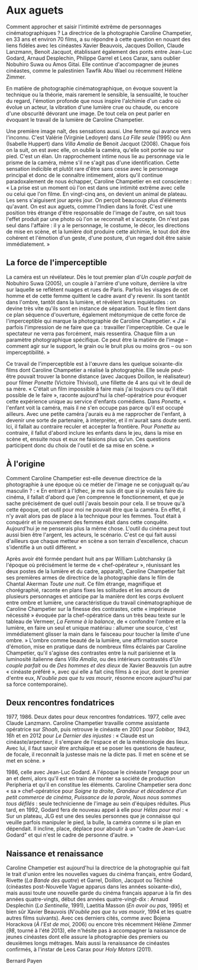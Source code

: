 # Aux aguets

Comment approcher et saisir l'intimité extrême de personnages cinématographiques ? La directrice de la photographie Caroline Champetier, en 33 ans et environ 70 films, a su répondre à cette question en nouant des liens fidèles avec les cinéastes Xavier Beauvois, Jacques Doillon, Claude Lanzmann, Benoit Jacquot, établissant également des ponts entre Jean-Luc Godard, Arnaud Desplechin, Philippe Garrel et Leos Carax, sans oublier Nobuhiro Suwa ou Amos Gitai. Elle continue d'accompagner de jeunes cinéastes, comme le palestinien Tawfik Abu Wael ou récemment Hélène Zimmer.

En matière de photographie cinématographique, on évoque souvent la technique ou la théorie, mais rarement le sensible, la sensualité, le toucher du regard, l'émotion profonde que nous inspire l'alchimie d'un cadre où évolue un acteur, la vibration d'une lumière crue ou chaude, ou encore d'une obscurité dévorant une image. De tout cela on peut parler en évoquant le travail de la lumière de Caroline Champetier.

Une première image naît, des sensations aussi. Une femme qui avance vers l'inconnu. C'est Valérie (Virginie Ledoyen) dans _La Fille seule_ (1995) ou Ann (Isabelle Huppert) dans _Villa Amalia_ de Benoit Jacquot (2008). Chaque fois on la suit, on est avec elle, on oublie la caméra, qu'elle soit portée ou sur pied. C'est un élan. Un rapprochement intime nous lie au personnage via le prisme de la caméra, même s'il ne s'agit pas d'une identification. Cette sensation indicible et plutôt rare d'être sans cesse avec le personnage principal et donc de le connaître intimement, alors qu'il continue paradoxalement de nous échapper, Caroline Champetier en est consciente : « La prise est un moment où l'on est dans une intimité extrême avec celle ou celui que l'on filme. En vingt-cinq ans, on devient un animal de plateau. Les sens s'aiguisent jour après jour. On perçoit beaucoup plus d'éléments qu'avant. On est aux aguets, comme l'Indien dans la forêt. C'est une position très étrange d'être responsable de l'image de l'autre, on sait tous l'effet produit par une photo où l'on se reconnaît et s'accepte. On n'est pas seul dans l'affaire : il y a le personnage, le costume, le décor, les directions de mise en scène, et la lumière doit produire cette alchimie, le tout doit être cohérent et l'émotion d'un geste, d'une posture, d'un regard doit être saisie immédiatement. »

## La force de l'imperceptible

La caméra est un révélateur. Dès le tout premier plan d'_Un couple parfait_ de Nobuhiro Suwa (2005), un couple à l'arrière d'une voiture, derrière la vitre sur laquelle se reflètent nuages et rues de Paris. Parfois les visages de cet homme et de cette femme quittent le cadre avant d'y revenir. Ils sont tantôt dans l'ombre, tantôt dans la lumière, et révèlent leurs inquiétudes : on devine très vite qu'ils sont en instance de séparation. Tout le film tient dans ce plan séquence d'ouverture, également métonymique de cette force de l'imperceptible qui marque la photographie de Caroline Champetier. « J'ai parfois l'impression de ne faire que ça : travailler l'imperceptible. Ce que le spectateur ne verra pas forcément, mais ressentira. Chaque film a un paramètre photographique spécifique. Ce peut être la matière de l'image – comment agir sur le support, le grain ou le bruit plus ou moins gros – ou son imperceptibilité. »

Ce travail de l'imperceptible est à l'œuvre dans les quelque soixante-dix films dont Caroline Champetier a réalisé la photographie. Elle seule peut-être pouvait trouver la bonne distance (avec Jacques Doillon, le réalisateur) pour filmer _Ponette_ (Victoire Thivisol), une fillette de 4 ans qui vit le deuil de sa mère. « C'était un film impossible à faire mais j'ai toujours cru qu'il était possible de le faire », raconte aujourd'hui la chef-opératrice pour évoquer cette expérience unique au service d'enfants comédiens. Dans _Ponette_, « l'enfant voit la caméra, mais il ne s'en occupe pas parce qu'il est occupé ailleurs. Avec une petite caméra j'aurais eu à me rapprocher de l'enfant, à devenir une sorte de partenaire, à interpréter, et il m'aurait sans doute senti. Ici, il fallait au contraire reculer et accepter la frontière. Pour _Ponette_ au contraire, il fallut d'abord inclure les enfants dans le jeu, dans la mise en scène et, ensuite nous et eux ne faisions plus qu'un. Ces questions participent donc du choix de l'outil et de sa mise en scène. »

## À l'origine

Comment Caroline Champetier est-elle devenue directrice de la photographie à une époque où ce métier de l'image ne se conjuguait qu'au masculin ? : « En entrant à l'Idhec, je me suis dit que si je voulais faire du cinéma, il fallait d'abord que j'en comprenne le fonctionnement, et que je sache précisément de quel outil j'avais besoin pour cela. Il se trouve qu'à cette époque, cet outil pour moi ne pouvait être que la caméra. En effet, il n'y avait alors pas de place à la technique pour les femmes. Tout était à conquérir et le mouvement des femmes était dans cette conquête. Aujourd'hui je ne penserais plus la même chose. L'outil du cinéma peut tout aussi bien être l'argent, les acteurs, le scénario. C'est ce qui fait aussi d'ailleurs que chaque metteur en scène a son terrain d'excellence, chacun s'identifie à un outil différent. »

Après avoir été formée pendant huit ans par William Lubtchansky (à l'époque où précisément le terme de « chef-opérateur », réunissant les deux postes de la lumière et du cadre, apparaît), Caroline Champetier fait ses premières armes de directrice de la photographie dans le film de Chantal Akerman _Toute une nuit_. Ce film étrange, magnifique et chorégraphié, raconte en plans fixes les solitudes et les amours de plusieurs personnages et anticipe par la manière dont les corps évoluent entre ombre et lumière, une caractéristique du travail cinématographique de Caroline Champetier sur la finesse des contrastes, cette « impérieuse nécessité » évoquée par la chef-opératrice dans un très beau texte sur le tableau de Vermeer, _La Femme à la balance_, de « confondre l'ombre et la lumière, en faire un seul et unique matériau : allumer une source, c'est immédiatement glisser la main dans le faisceau pour toucher la limite d'une ombre. » L'ombre comme beauté de la lumière, une affirmation source d'émotion, mise en pratique dans de nombreux films éclairés par Caroline Champetier, qu'il s'agisse des contrastes entre la nuit parisienne et la luminosité italienne dans _Villa Amalia_, ou des intérieurs contrastés d'_Un couple parfait_ ou de _Des hommes et des dieux_ de Xavier Beauvois (un autre « cinéaste préféré », avec qui elle a fait cinq films à ce jour, dont le premier d'entre eux, _N'oublie pas que tu vas mourir_, résonne encore aujourd'hui par sa force contemporaine).

## Deux rencontres fondatrices

1977, 1986. Deux dates pour deux rencontres fondatrices. 1977, celle avec Claude Lanzmann. Caroline Champetier travaille comme assistante opératrice sur _Shoah_, puis retrouve le cinéaste en 2001 pour _Sobibor, 1943, 16h_ et en 2012 pour _Le Dernier des injustes_ : « Claude est un cinéaste/arpenteur, il s'empare de l'espace et de la météorologie des lieux. Avec lui, il faut savoir être archaïque et se poser les questions de hauteur, de focale, il reconnaît la justesse mais ne la dicte pas. Il met en scène et se met en scène. »

1986, celle avec Jean-Luc Godard. A l'époque le cinéaste l'engage pour un an et demi, alors qu'il est en train de monter sa société de production Peripheria et qu'il en constitue les éléments. Caroline Champetier sera donc « sa » chef-opératrice pour _Soigne ta droite_, _Grandeur et décadence d'un petit commerce de cinéma_, _Puissance de la parole_, _Nous nous sommes tous défilés_ : seule technicienne de l'image au sein d'équipes réduites. Plus tard, en 1992, Godard fera de nouveau appel à elle pour _Hélas pour moi_ : « Sur un plateau, JLG est une des seules personnes que je connaisse qui veuille parfois manipuler le pied, la bulle, la caméra comme si le plan en dépendait. Il incline, place, déplace pour aboutir à un "cadre de Jean-Luc Godard" et qui n'est le cadre de personne d'autre. »

## Naissance et renaissance

Caroline Champetier est aujourd'hui la directrice de la photographie qui fait le trait d'union entre les nouvelles vagues du cinéma français, entre Godard, Rivette (_La Bande des quatre_) et Garrel, Doillon, Jacquot ou Téchiné (cinéastes post-Nouvelle Vague apparus dans les années soixante-dix), mais aussi toute une nouvelle garde du cinéma français apparue à la fin des années quatre-vingts, début des années quatre-vingt-dix : Arnaud Desplechin (_La Sentinelle_, 1991), Laetitia Masson (_En avoir ou pas_, 1995) et bien sûr Xavier Beauvois (_N'oublie pas que tu vas mourir_, 1994 et les quatre autres films suivants). Avec ces derniers cités, comme avec Bojena Horackova (_À l'Est de moi_, 2006) ou encore très récemment Hélène Zimmer (_98_, tourné à l'été 2013), elle n'hésite pas à accompagner la naissance de jeunes cinéastes dont elle assure la photographie des premiers ou deuxièmes longs métrages. Mais aussi la renaissance de cinéastes confirmés, à l'instar de Leos Carax pour _Holy Motors_ (2011).

Bernard Payen

